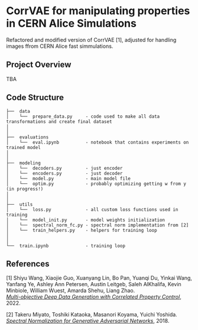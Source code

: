 # CorrVAE for manipulating properties in CERN Alice Simulations

Refactored and modified version of CorrVAE [1], adjusted for handling images ffrom CERN Alice fast simmulations.

## Project Overview

TBA

## Code Structure
```
├──  data  
│    └──  prepare_data.py     - code used to make all data transformations and create final dataset
│
│
├──  evaluations
│    └──  eval.ipynb          - notebook that contains experiments on trained model 
│
│
├──  modeling
│    └──  decoders.py         - just encoder
│    └──  encoders.py         - just decoder
│    └──  model.py            - main model file
│    └──  optim.py            - probably optimizing getting w from y (in progress!)
│
│
├──  utils
│    └──  loss.py             - all custom loss functions used in training
│    └──  model_init.py       - model weights initialization
│    └──  spectral_norm_fc.py - spectral norm implementation from [2]
│    └──  train_helpers.py    - helpers for training loop
│
│
└──  train.ipynb              - training loop
```

## References

[1] Shiyu Wang, Xiaojie Guo, Xuanyang Lin, Bo Pan, Yuanqi Du, Yinkai Wang, Yanfang Ye, Ashley Ann Petersen, Austin Leitgeb, Saleh AlKhalifa, Kevin Minbiole, William Wuest, Amarda Shehu, Liang Zhao.</br>
    *[Multi-objective Deep Data Generation with Correlated Property Control](https://arxiv.org/pdf/2210.01796)*, 2022.

[2] Takeru Miyato, Toshiki Kataoka, Masanori Koyama, Yuichi Yoshida.</br>
    *[Spectral Normalization for Generative Adversarial Networks](https://arxiv.org/abs/1802.05957)*, 2018.
